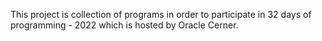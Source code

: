 This project is collection of programs in order to participate in 32 days of programming - 2022 which is hosted by Oracle Cerner. 
